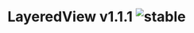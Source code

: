 
# LayeredView v1.1.1 ![stable](https://img.shields.io/badge/stability-stable-4EBA0F.svg?style=flat)
